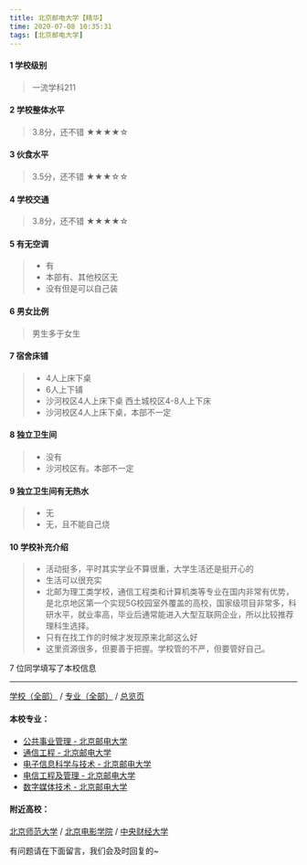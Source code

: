 ```yaml
---
title: 北京邮电大学【精华】
time: 2020-07-08 10:35:31
tags: [北京邮电大学]
---
```

#### 1 学校级别
> 一流学科211


#### 2 学校整体水平
> 3.8分，还不错
★★★★☆

#### 3 伙食水平
>  3.5分，还不错
★★★☆☆


#### 4 学校交通
> 3.8分，还不错
★★★★☆


#### 5 有无空调
> - 有
> - 本部有、其他校区无
> - 没有但是可以自己装

#### 6 男女比例
> 男生多于女生


#### 7 宿舍床铺
> - 4人上床下桌
> - 6人上下铺
> - 沙河校区4人上床下桌 西土城校区4-8人上下床
> - 沙河校区4人上床下桌，本部不一定
 

#### 8 独立卫生间
> - 没有
> - 沙河校区有。本部不一定

#### 9 独立卫生间有无热水
> - 无
> - 无，且不能自己烧

#### 10 学校补充介绍
> - 活动挺多，平时其实学业不算很重，大学生活还是挺开心的
  
> - 生活可以很充实
  
> - 北邮为理工类学校，通信工程类和计算机类等专业在国内非常有优势，是北京地区第一个实现5G校园室外覆盖的高校，国家级项目非常多，科研水平，就业率高，毕业后通常能进入大型互联网企业，所以比较推荐理科生选择。
> - 只有在找工作的时候才发现原来北邮这么好
> - 这里资源很多，但要善于把握。学校管的不严，但要管好自己。


7 位同学填写了本校信息
***
[学校（全部）](http://www.jianshu.com/p/3efa6bcca419) / [专业（全部）](http://www.jianshu.com/p/2d4c6d3552c2) / [总览页](http://www.jianshu.com/p/445daeb4fa00)
#### 本校专业：
- [公共事业管理 - 北京邮电大学](http://www.jianshu.com/p/20d787cabeed)
- [通信工程 - 北京邮电大学](http://www.jianshu.com/p/91bd2ad04308)
- [电子信息科学与技术 - 北京邮电大学](http://www.jianshu.com/p/60133dfd6cff)
- [电信工程及管理 - 北京邮电大学](http://www.jianshu.com/p/8840fed0c9dc)
- [数字媒体技术 - 北京邮电大学](https://www.jianshu.com/p/3a656fceae8d)

#### 附近高校：
[北京师范大学](http://www.jianshu.com/p/d58864e1a515) / [北京电影学院](http://www.jianshu.com/p/9d2fe62d3177) / [中央财经大学](http://www.jianshu.com/p/16164b551300)


有问题请在下面留言，我们会及时回复的~
